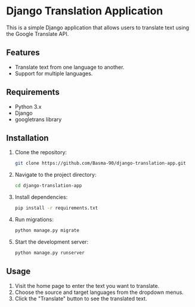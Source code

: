 # Django Translation Application

This is a simple Django application that allows users to translate text using the Google Translate API.

## Features

- Translate text from one language to another.
- Support for multiple languages.

## Requirements

- Python 3.x
- Django
- googletrans library

## Installation

1. Clone the repository:

    ```bash
    git clone https://github.com/Basma-90/django-translation-app.git
    ```

2. Navigate to the project directory:

    ```bash
    cd django-translation-app
    ```

3. Install dependencies:

    ```bash
    pip install -r requirements.txt
    ```

4. Run migrations:

    ```bash
    python manage.py migrate
    ```

5. Start the development server:

    ```bash
    python manage.py runserver
    ```

## Usage

1. Visit the home page to enter the text you want to translate.
2. Choose the source and target languages from the dropdown menus.
3. Click the "Translate" button to see the translated text.
